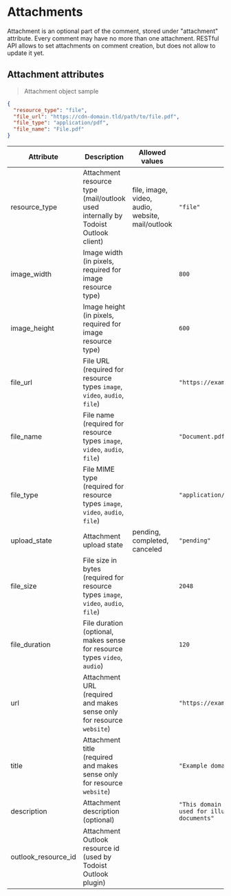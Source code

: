 # Attachments

Attachment is an optional part of the comment, stored under "attachment"
attribute. Every comment may have no more than one attachment.
RESTful API allows to set attachments on comment creation, but
does not allow to update it yet.

## Attachment attributes

> Attachment object sample

```json
{
  "resource_type": "file",
  "file_url": "https://cdn-domain.tld/path/to/file.pdf",
  "file_type": "application/pdf",
  "file_name": "File.pdf"
}
```

<!-- Created with http://www.tablesgenerator.com/markdown_tables -->

| Attribute | Description | Allowed values | Example |
|---------------------|-------------------------------------------------------------------------------------|--------------------------------------------------|----------------------------------------------------------------------------------|
| resource_type | Attachment resource type (mail/outlook used internally by Todoist Outlook client) | file, image, video, audio, website, mail/outlook | `"file"` |
| image_width | Image width (in pixels, required for image resource type) |  | `800` |
| image_height | Image height (in pixels, required for image resource type) |  | `600` |
| file_url | File URL (required for resource types `image`, `video`, `audio`, `file`) |  | `"https://example.com/document.pdf"` |
| file_name | File name (required for resource types `image`, `video`, `audio`, `file`) |  | `"Document.pdf"` |
| file_type | File MIME type (required for resource types `image`, `video`, `audio`, `file`) |  | `"application/pdf"` |
| upload_state | Attachment upload state | pending, completed, canceled | `"pending"` |
| file_size | File size in bytes (required for resource types `image`, `video`, `audio`, `file`)  |  | `2048` |
| file_duration | File duration (optional, makes sense for resource types `video`, `audio`) |  | `120` |
| url | Attachment URL (required and makes sense only for resource `website`) |  | `"https://example.com"` |
| title | Attachment title (required and makes sense only for resource `website`) |  | `"Example domain"` |
| description | Attachment description (optional) |  | `"This domain is established to be used for illustrative examples in documents"` |
| outlook_resource_id | Attachment Outlook resource id (used by Todoist Outlook plugin) |  |  |
